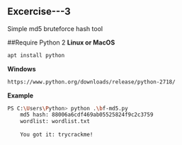 ## Excercise---3
Simple md5 bruteforce hash tool

##Require Python 2
**Linux or MacOS**
```sh
apt install python
```
**Windows**
```sh
https://www.python.org/downloads/release/python-2718/
```
**Example**
```sh
PS C:\Users\Python> python .\bf-md5.py
    md5 hash: 88006a6cdf469ab05525824f9c2c3759
    wordlist: wordlist.txt
    
    You got it: trycrackme!
```

